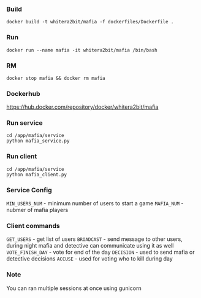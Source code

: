 ### Build 
```
docker build -t whitera2bit/mafia -f dockerfiles/Dockerfile .
```

### Run
```
docker run --name mafia -it whitera2bit/mafia /bin/bash
```

### RM
```
docker stop mafia && docker rm mafia
```

### Dockerhub
https://hub.docker.com/repository/docker/whitera2bit/mafia

### Run service
```
cd /app/mafia/service
python mafia_service.py
```


### Run client
```
cd /app/mafia/service
python mafia_client.py
```

### Service Config
`MIN_USERS_NUM` - minimum number of users to start a game
`MAFIA_NUM` - nubmer of mafia players

### Client commands
`GET_USERS` - get list of users
`BROADCAST` - send message to other users, during night mafia and detective can communicate using it as well
`VOTE_FINISH_DAY` - vote for end of the day
`DECISION` - used to send mafia or detective decisions
`ACCUSE` - used for voting who to kill during day


### Note
You can ran multiple sessions at once using gunicorn
